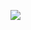 <a href="https://travis-ci.org/panayotovyura/PrintdealPandosearchBundle"><img src="https://travis-ci.org/panayotovyura/PrintdealPandosearchBundle.svg?branch=master"></a>